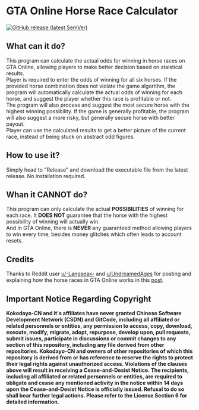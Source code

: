 # GTA Online Horse Race Calculator  
[![GitHub release (latest SemVer)](https://img.shields.io/github/v/release/ayufan/steam-deck-tools?label=stable&style=flat-square)](./releases/latest)
## What can it do?  
This program can calculate the actual odds for winning in horse races on GTA Online, allowing players to make better decision based on staistical results.  
Player is required to enter the odds of winning for all six horses. If the provided horse combination does not violate the game algorithm, the program will automatically calculate the actual odds of winning for each horse, and suggest the player whether this race is profitable or not.  
The program will also process and suggest the most secure horse with the highest winning possibility. If the game is generally profitable, the program will also suggest a more risky, but generally secure horse with better payout.  
Player can use the calculated results to get a better picture of the current race, instead of being stuck on abstract odd figures.  

## How to use it?  
Simply head to "Release" and download the executable file from the latest release. No installation required.  

## Whan it CANNOT do?  
This program can only calculate the actual **POSSIBILITIES** of winning for each race. It **DOES NOT** guarantee that the horse with the highest possibility of winning will actually win.  
And in GTA Online, there is **NEVER** any guaranteed method allowing players to win every time, besides money glitches which often leads to account resets.  

## Credits  
Thanks to Reddit user [u/-Langseax-](https://www.reddit.com/user/-Langseax-/) and [u/UndreamedAges](https://www.reddit.com/user/UndreamedAges/) for posting and explaining how the horse races in GTA Online works in this [post](https://www.reddit.com/r/gtaonline/comments/1agaqjn/profitable_casino_horse_racing_inside_track_with/?rdt=49199).

## Important Notice Regarding Copyright  
**Kokodayo-CN and it's affiliates have never granted Chinese Software Development Network (CSDN) and GitCode, including all affiliated or related personnels or entities, any permission to access, copy, download, execute, modify, migrate, adopt, repurpose, develop upon, pull requests, submit issues, participate in discussions or commit changes to any section of this repository, including any file derived from other repositories. Kokodayo-CN and owners of other repositories of which this repository is derived from or has reference to reserve the rights to protect their legal rights against unauthorized access. Violations of the clauses above will result in receiving a Cease-and-Desist Notice. The recipients, including all affiliated or related personnels or entities, are required to obligate and cease any mentioned activity in the notice within 14 days upon the Cease-and-Desist Notice is officially issued. Refusal to do so shall bear further legal actions. Please refer to the License Section 6 for detailed information.**

